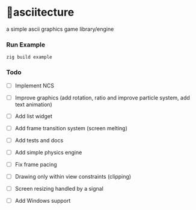 # 🔺asciitecture
a simple ascii graphics game library/engine

### Run Example
```zig build example```

### Todo
- [ ] Implement NCS

- [ ] Improve graphics (add rotation, ratio and improve particle system, add text animation)
- [ ] Add list widget
- [ ] Add frame transition system (screen melting)

- [ ] Add tests and docs
- [ ] Add simple physics engine
- [ ] Fix frame pacing
- [ ] Drawing only within view constraints (clipping)

- [ ] Screen resizing handled by a signal
- [ ] Add Windows support

